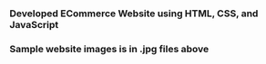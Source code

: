 ### Developed ECommerce Website using HTML, CSS, and JavaScript ###
### Sample website images is in .jpg files above ###
